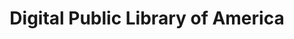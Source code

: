 ---
facebook: https://facebook.com/digitalpubliclibraryofamerica
instagram: https://instagram.com/digpublib
logohandle: dpla
sort: dpla
title: Digital Public Library of America
twitter: https://x.com/dpla
website: https://dp.la/
---